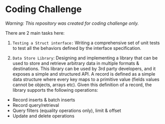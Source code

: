 # Coding Challenge

_Warning: This repository was created for coding challenge only._

There are 2 main tasks here:
 1. `Testing a Struct interface:` Writing a comprehensive set of unit tests to test all the behaviors defined by the interface specification.
 
 2. `Data Store Library`: Designing and implementing a library that can be used to store and retrieve arbitrary data in multiple formats & destinations.
  This library can be used by 3rd party developers, and it exposes a simple and structured
  API.
  A record is defined as a simple data structure where every key maps to a primitive value
  (fields values cannot be objects, arrays etc).
  Given this definition of a record, the library supports the following operations:
   * Record inserts & batch inserts
   * Record query/retrieval
   * Query filters (equality operations only), limit & offset
   * Update and delete operations
   

